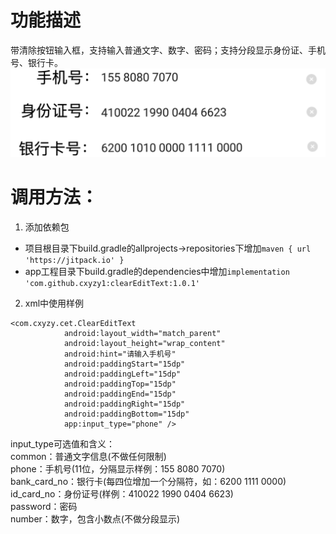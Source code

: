 # 功能描述
带清除按钮输入框，支持输入普通文字、数字、密码；支持分段显示身份证、手机号、银行卡。
![](https://github.com/cxyzy1/clearEditText/raw/master/screenshot/Screenshot.png)
# 调用方法：
1. 添加依赖包
- 项目根目录下build.gradle的allprojects->repositories下增加`maven { url 'https://jitpack.io' }`
- app工程目录下build.gradle的dependencies中增加`implementation 'com.github.cxyzy1:clearEditText:1.0.1'`
2. xml中使用样例
```
<com.cxyzy.cet.ClearEditText
            android:layout_width="match_parent"
            android:layout_height="wrap_content"
            android:hint="请输入手机号"
            android:paddingStart="15dp"
            android:paddingLeft="15dp"
            android:paddingTop="15dp"
            android:paddingEnd="15dp"
            android:paddingRight="15dp"
            android:paddingBottom="15dp"
            app:input_type="phone" />
```
input_type可选值和含义：  
common：普通文字信息(不做任何限制)  
phone：手机号(11位，分隔显示样例：155 8080 7070)  
bank_card_no：银行卡(每四位增加一个分隔符，如：6200 1111 0000)  
id_card_no：身份证号(样例：410022 1990 0404 6623)  
password：密码  
number：数字，包含小数点(不做分段显示)   
